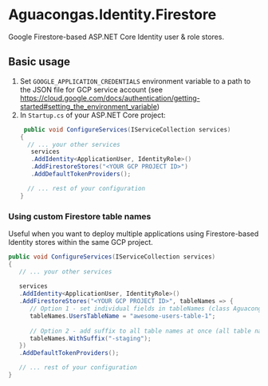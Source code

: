 # Aguacongas.Identity.Firestore
Google Firestore-based ASP.NET Core Identity user & role stores.

## Basic usage
1. Set `GOOGLE_APPLICATION_CREDENTIALS` environment variable to a path to the JSON file for GCP service account (see https://cloud.google.com/docs/authentication/getting-started#setting_the_environment_variable)
1. In `Startup.cs` of your ASP.NET Core project:
    ```csharp
     public void ConfigureServices(IServiceCollection services)
    {
      // ... your other services 
       services
       .AddIdentity<ApplicationUser, IdentityRole>()
       .AddFirestoreStores("<YOUR GCP PROJECT ID>")
       .AddDefaultTokenProviders();
   
      // ... rest of your configuration
    }
    ```
### Using custom Firestore table names
Useful when you want to deploy multiple applications using Firestore-based Identity stores within the same GCP project.
```csharp
public void ConfigureServices(IServiceCollection services)
{
   // ... your other services
   
   services
   .AddIdentity<ApplicationUser, IdentityRole>()
   .AddFirestoreStores("<YOUR GCP PROJECT ID>", tableNames => {
      // Option 1 - set individual fields in tableNames (class Aguacongas.Identity.Firestore.FirestoreTableNamesConfig)
      tableNames.UsersTableName = "awesome-users-table-1";
      
      // Option 2 - add suffix to all table names at once (all table names will have default name + the specified suffix)
      tableNames.WithSuffix("-staging");
   })
   .AddDefaultTokenProviders();

   // ... rest of your configuration
}
```
